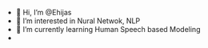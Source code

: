 - 👋 Hi, I’m @Ehijas
- 👀 I’m interested in Nural Netwok, NLP
- 🌱 I’m currently learning Human Speech based Modeling
- 

